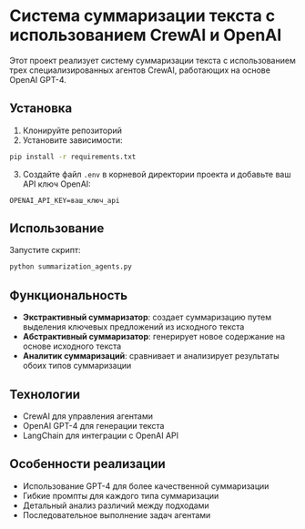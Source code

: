 # Система суммаризации текста с использованием CrewAI и OpenAI

Этот проект реализует систему суммаризации текста с использованием трех специализированных агентов CrewAI, работающих на основе OpenAI GPT-4.

## Установка

1. Клонируйте репозиторий
2. Установите зависимости:
```bash
pip install -r requirements.txt
```
3. Создайте файл `.env` в корневой директории проекта и добавьте ваш API ключ OpenAI:
```
OPENAI_API_KEY=ваш_ключ_api
```

## Использование

Запустите скрипт:
```bash
python summarization_agents.py
```

## Функциональность

- **Экстрактивный суммаризатор**: создает суммаризацию путем выделения ключевых предложений из исходного текста
- **Абстрактивный суммаризатор**: генерирует новое содержание на основе исходного текста
- **Аналитик суммаризаций**: сравнивает и анализирует результаты обоих типов суммаризации

## Технологии

- CrewAI для управления агентами
- OpenAI GPT-4 для генерации текста
- LangChain для интеграции с OpenAI API

## Особенности реализации

- Использование GPT-4 для более качественной суммаризации
- Гибкие промпты для каждого типа суммаризации
- Детальный анализ различий между подходами
- Последовательное выполнение задач агентами 